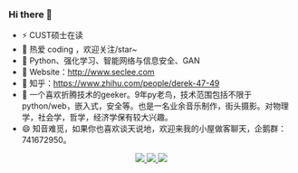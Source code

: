 ### Hi there 👋
<!--
**derekwin/derekwin** is a ✨ _special_ ✨ repository because its `README.md` (this file) appears on your GitHub profile.

Here are some ideas to get you started:

- 🔭 I’m currently working on ...
- 🌱 I’m currently learning ...
- 👯 I’m looking to collaborate on ...
- 🤔 I’m looking for help with ...
- 💬 Ask me about ...
- 📫 How to reach me: ...
- 😄 Pronouns: ...
- ⚡ Fun fact: ...
-->
- ⚡ CUST硕士在读
- 🔭 热爱 coding ，欢迎关注/star~
- 🌱 Python、强化学习、智能网络与信息安全、GAN
- 🤔 Website：http://www.seclee.com
- 🌈 知乎：https://www.zhihu.com/people/derek-47-49
- 👯 一个喜欢折腾技术的geeker。9年py老鸟，技术范围包括不限于python/web，嵌入式，安全等。也是一名业余音乐制作，街头摄影。对物理学，社会学，哲学，经济学保有较大兴趣。
- 😄 知音难觅，如果你也喜欢谈天说地，欢迎来我的小屋做客聊天，企鹅群：741672950。


<div>
<p align="center">
  <a href="https://github.com/derekwin">
  <img src="https://github-readme-stats.vercel.app/api?username=derekwin&show_icons=true&theme=default&hide=contribs,issues"/>
  </a> 
  <a href="https://github.com/derekwin">
  <img src="https://github-readme-stats.vercel.app/api/top-langs/?username=derekwin&layout=compact" />
  </a>
  <a href="https://github.com/derekwin">
  <img src="https://activity-graph.herokuapp.com/graph?username=derekwin&theme=react-dark" />
  </a>
</p>
</div>
